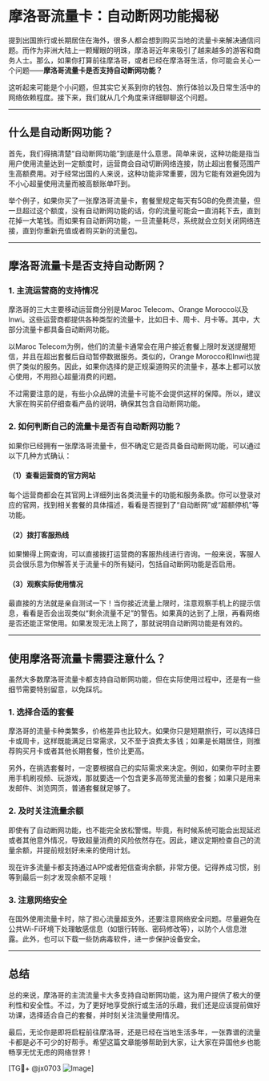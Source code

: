 # 摩洛哥流量卡：自动断网功能揭秘

提到出国旅行或长期居住在海外，很多人都会想到购买当地的流量卡来解决通信问题。而作为非洲大陆上一颗耀眼的明珠，摩洛哥近年来吸引了越来越多的游客和商务人士。那么，如果你打算前往摩洛哥，或者已经在摩洛哥生活，你可能会关心一个问题——**摩洛哥流量卡是否支持自动断网功能？**

这听起来可能是个小问题，但其实它关系到你的钱包、旅行体验以及日常生活中的网络依赖程度。接下来，我们就从几个角度来详细聊聊这个问题。

---

## 什么是自动断网功能？

首先，我们得搞清楚“自动断网功能”到底是什么意思。简单来说，这种功能是指当用户使用流量达到一定额度时，运营商会自动切断网络连接，防止超出套餐范围产生高额费用。对于经常出国的人来说，这种功能非常重要，因为它能有效避免因为不小心超量使用流量而被高额账单吓到。

举个例子，如果你买了一张摩洛哥流量卡，套餐里规定每天有5GB的免费流量，但一旦超过这个额度，没有自动断网功能的话，你的流量可能会一直消耗下去，直到花掉一大笔钱。而如果有自动断网功能，一旦流量耗尽，系统就会立刻关闭网络连接，直到你重新充值或者购买新的流量包。

---

## 摩洛哥流量卡是否支持自动断网？

### 1. **主流运营商的支持情况**
摩洛哥的三大主要移动运营商分别是Maroc Telecom、Orange Morocco以及Inwi。这些运营商都提供各种类型的流量卡，比如日卡、周卡、月卡等。其中，大部分流量卡都具备自动断网功能。

以Maroc Telecom为例，他们的流量卡通常会在用户接近套餐上限时发送提醒短信，并且在超出套餐后自动暂停数据服务。类似的，Orange Morocco和Inwi也提供了类似的服务。因此，如果你选择的是正规渠道购买的流量卡，基本上都可以放心使用，不用担心超量消费的问题。

不过需要注意的是，有些小众品牌的流量卡可能不会提供这样的保障。所以，建议大家在购买前仔细查看产品的说明，确保其包含自动断网功能。

### 2. **如何判断自己的流量卡是否有自动断网功能？**
如果你已经拥有一张摩洛哥流量卡，但不确定它是否具备自动断网功能，可以通过以下几种方式确认：

#### （1）查看运营商的官方网站
每个运营商都会在其官网上详细列出各类流量卡的功能和服务条款。你可以登录对应的官网，找到相关套餐的具体描述，看看是否提到了“自动断网”或“超额停机”等功能。

#### （2）拨打客服热线
如果懒得上网查询，可以直接拨打运营商的客服热线进行咨询。一般来说，客服人员会很乐意为你解答关于流量卡的所有疑问，包括自动断网功能是否启用。

#### （3）观察实际使用情况
最直接的方法就是亲自测试一下！当你接近流量上限时，注意观察手机上的提示信息，看看是否会出现类似“剩余流量不足”的警告。如果真的达到了上限，再看网络是否还能正常使用。如果发现无法上网了，那就说明自动断网功能是有效的。

---

## 使用摩洛哥流量卡需要注意什么？

虽然大多数摩洛哥流量卡都支持自动断网功能，但在实际使用过程中，还是有一些细节需要特别留意，以免踩坑。

### 1. **选择合适的套餐**
摩洛哥的流量卡种类繁多，价格差异也比较大。如果你只是短期旅行，可以选择日卡或周卡，这样既能满足日常需求，又不至于浪费太多钱；如果是长期居住，则推荐购买月卡或者其他长期套餐，性价比更高。

另外，在挑选套餐时，一定要根据自己的实际需求来决定。例如，如果你平时主要用手机刷视频、玩游戏，那就要选一个包含更多高带宽流量的套餐；如果只是用来发邮件、浏览网页，普通套餐就足够了。

### 2. **及时关注流量余额**
即使有了自动断网功能，也不能完全放松警惕。毕竟，有时候系统可能会出现延迟或者其他意外情况，导致超量消费的风险依然存在。因此，建议定期检查自己的流量余额，并提前规划好未来的使用计划。

现在许多流量卡都支持通过APP或者短信查询余额，非常方便。记得养成习惯，别等到最后一刻才发现余额不足哦！

### 3. **注意网络安全**
在国外使用流量卡时，除了担心流量超支外，还要注意网络安全问题。尽量避免在公共Wi-Fi环境下处理敏感信息（如银行转账、密码修改等），以防个人信息泄露。此外，也可以下载一些防病毒软件，进一步保护设备安全。

---

## 总结

总的来说，摩洛哥的主流流量卡大多支持自动断网功能，这为用户提供了极大的便利性和安全性。不过，为了更好地享受旅行或生活的乐趣，我们还是应该提前做好功课，选择适合自己的套餐，并时刻关注流量使用情况。

最后，无论你是即将启程前往摩洛哥，还是已经在当地生活多年，一张靠谱的流量卡都是必不可少的好帮手。希望这篇文章能够帮助到大家，让大家在异国他乡也能畅享无忧无虑的网络世界！

[TG💪+ @jx0703 ![Image](https://github.com/user-attachments/assets/dbca1d08-cadb-493c-b0ec-ad6f7a83f270)]